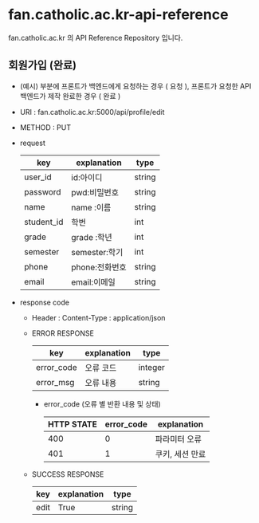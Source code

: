 # fan.catholic.ac.kr-api-reference
fan.catholic.ac.kr 의 API Reference Repository 입니다.

## 회원가입 (완료)
- (예시) 부분에 프론트가 백엔드에게 요청하는 경우 ( 요청 ), 프론트가 요청한 API 백엔드가 제작 완료한 경우 ( 완료 )
- URI : fan.catholic.ac.kr:5000/api/profile/edit
- METHOD : PUT
- request

    | key | explanation | type |
    |--- |--- |--- |
    |user_id  | id:아이디    | string
    |password | pwd:비밀번호 | string
    |name     | name :이름   | string
    |student_id| 학번        | int
    |grade    | grade :학년  | int
    |semester |semester:학기 | int
    |phone    |phone:전화번호|string
    |email    |email:이메일  |string

- response code
    - Header :
        Content-Type : application/json
    - ERROR RESPONSE
    
        |    key   | explanation |   type  |
        | -------- | ----------- |-------- |
        |error_code| 오류 코드     | integer | 
        |error_msg | 오류 내용  | string  |
        
        - error_code (오류 별 반환 내용 및 상태)
        
            | HTTP STATE | error_code | explanation |
            |----------- | ---------- | ----------- |
            | 400 |0| 파라미터 오류 | 상세 내용은 error_msg 참고 |
            | 401 |1| 쿠키, 세션 만료 | 쿠키, 세셔 만료 혹은 존재 X |
    
    - SUCCESS RESPONSE
    
        | key | explanation | type |
        |--- |--- |--- |
        | edit | True | string |
        

